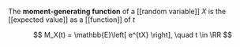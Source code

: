 The **moment-generating function** of a [[random variable]] $X$ is the [[expected value]] as a [[function]] of $t$

$$
M_X(t) = \mathbb{E}\left[ e^{tX} \right], \quad t \in \RR
$$